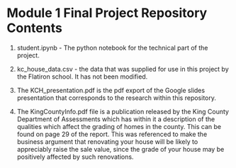 # Module 1 Final Project Repository Contents

1. student.ipynb - The python notebook for the technical part of the project.

2. kc_house_data.csv - the data that was supplied for use in this project by the Flatiron school. It has not been modified.

3. The KCH_presentation.pdf is the pdf export of the Google slides presentation that corresponds to the research within this repository.

4. The KingCountyInfo.pdf file is a publication released by the King County Department of Assessments which has within it a description of the qualities which affect the grading of homes in the county. This can be found on page 29 of the report. This was referenced to make the business argument that renovating your house will be likely to appreciably raise the sale value, since the grade of your house may be positively affected by such renovations.